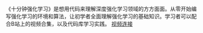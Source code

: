 《十分钟强化学习》是想用代码来理解深度强化学习领域的方方面面。从零开始编写强化学习的环境和算法，让初学者全面理解强化学习的基础知识。学习者可以配合B站上的视频合集，以及代码库学习实践。
[视频连接](https://www.bilibili.com/video/BV1jK4y1w7T8/)
